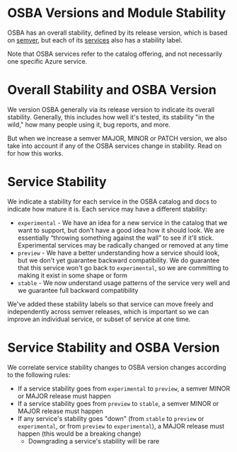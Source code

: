 # OSBA Versions and Module Stability

OSBA has an overall stability, defined by its release version, which is
based on [semver](https://semver.org/), but each of its
[services](/README.md#supported-services) also has a stability label.

Note that OSBA services refer to the catalog offering, and not necessarily one
specific Azure service.

# Overall Stability and OSBA Version

We version OSBA generally via its release version to indicate its overall
stability. Generally, this includes how well it's tested, its stability "in the wild,"
how many people using it, bug reports, and more.

But when we increase a semver MAJOR, MINOR or PATCH version, we also take into
account if any of the OSBA services change in stability. Read on for how this works.

# Service Stability

We indicate a stability for each service in the OSBA catalog and docs to
indicate how mature it is. Each service may have a different stability:

* `experimental` - We have an idea for a new service in the catalog that we want to support,
  but don't have a good idea how it should look. We are essentially
  “throwing something against the wall” to see if it'll stick. Experimental
  services may be radically changed or removed at any time
* `preview` - We have a better understanding how a service should look, but we
  don't yet guarantee backward compatibility. We do guarantee that this service
  won't go back to `experimental`, so we are committing to making it exist in
  some shape or form
* `stable` - We now understand usage patterns of the service very well and we
  guarantee full backward compatibility

We've added these stability labels so that service can move freely and
independently across semver releases, which is important so we can improve
an individual service, or subset of service at one time.

# Service Stability and OSBA Version

We correlate service stability changes to OSBA version changes according to the
following rules:

* If a service stability goes from `experimental` to `preview`, a semver MINOR
  or MAJOR release must happen
* If a service stability goes from `preview` to `stable`, a semver MINOR
  or MAJOR release must happen
* If any service's stability goes "down" (from `stable` to `preview` or
  `experimental`, or from `preview` to `experimental`), a MAJOR release must
  happen (this would be a breaking change)
  * Downgrading a service's stability will be rare
